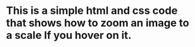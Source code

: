 # This is a simple html and css code that shows how to zoom an image to a scale If you hover on it.

